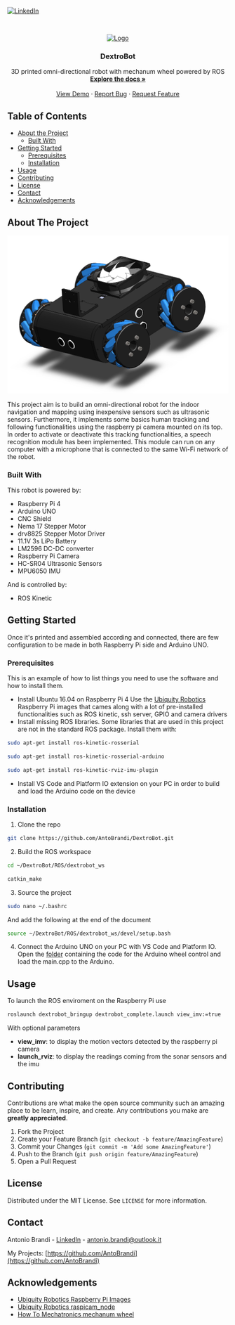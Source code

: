<!-- PROJECT SHIELDS -->
<!--
*** I'm using markdown "reference style" links for readability.
*** Reference links are enclosed in brackets [ ] instead of parentheses ( ).
*** See the bottom of this document for the declaration of the reference variables
*** for contributors-url, forks-url, etc. This is an optional, concise syntax you may use.
*** https://www.markdownguide.org/basic-syntax/#reference-style-links
-->
[![LinkedIn][linkedin-shield]][linkedin-url]



<!-- PROJECT LOGO -->
<br />
<p align="center">
  <a href="https://github.com/othneildrew/Best-README-Template">
    <img src="images/logo.png" alt="Logo" width="80" height="80">
  </a>

  <h3 align="center">DextroBot</h3>

  <p align="center">
    3D printed omni-directional robot with mechanum wheel powered by ROS
    <br />
    <a href="https://github.com/AntoBrandi/DextroBot/"><strong>Explore the docs »</strong></a>
    <br />
    <br />
    <a href="https://github.com/AntoBrandi/DextroBot/">View Demo</a>
    ·
    <a href="https://github.com/AntoBrandi/DextroBot/issues">Report Bug</a>
    ·
    <a href="https://github.com/AntoBrandi/DextroBot/issues">Request Feature</a>
  </p>
</p>



<!-- TABLE OF CONTENTS -->
## Table of Contents

* [About the Project](#about-the-project)
  * [Built With](#built-with)
* [Getting Started](#getting-started)
  * [Prerequisites](#prerequisites)
  * [Installation](#installation)
* [Usage](#usage)
* [Contributing](#contributing)
* [License](#license)
* [Contact](#contact)
* [Acknowledgements](#acknowledgements)



<!-- ABOUT THE PROJECT -->
## About The Project

[![Product Name Screen Shot][product-screenshot]](https://example.com)

This project aim is to build an omni-directional robot for the indoor navigation and mapping using inexpensive sensors such as ultrasonic sensors.
Furthermore, it implements some basics human tracking and following functionalities using the raspberry pi camera mounted on its top. In order to activate or deactivate
this tracking functionalities, a speech recognition module has been implemented. This module can run on any computer with a microphone that is connected to the same Wi-Fi network 
of the robot.

### Built With
This robot is powered by:
* Raspberry Pi 4
* Arduino UNO
* CNC Shield
* Nema 17 Stepper Motor
* drv8825 Stepper Motor Driver
* 11.1V 3s LiPo Battery
* LM2596 DC-DC converter
* Raspberry Pi Camera
* HC-SR04 Ultrasonic Sensors
* MPU6050 IMU

And is controlled by:
* ROS Kinetic


<!-- GETTING STARTED -->
## Getting Started

Once it's printed and assembled according and connected, there are few configuration to be made in both Raspberry Pi side and Arduino UNO.

### Prerequisites

This is an example of how to list things you need to use the software and how to install them.
* Install Ubuntu 16.04 on Raspberry Pi 4
Use the [Ubiquity Robotics](https://downloads.ubiquityrobotics.com/pi.html) Raspberry Pi images that cames along with a lot of pre-installed functionalities such as ROS kinetic, ssh server, GPIO and camera
drivers
* Install missing ROS libraries. Some libraries that are used in this project are not in the standard ROS package. Install them with:
```sh
sudo apt-get install ros-kinetic-rosserial
```
```sh
sudo apt-get install ros-kinetic-rosserial-arduino
```
```sh
sudo apt-get install ros-kinetic-rviz-imu-plugin
```
* Install VS Code and Platform IO extension on your PC in order to build and load the Arduino code on the device


### Installation

1. Clone the repo
```sh
git clone https://github.com/AntoBrandi/DextroBot.git
```
2. Build the ROS workspace
```sh
cd ~/DextroBot/ROS/dextrobot_ws
```
```sh
catkin_make
```
3. Source the project
```sh
sudo nano ~/.bashrc
```
And add the following at the end of the document
```sh
source ~/DextroBot/ROS/dextrobot_ws/devel/setup.bash
```
4. Connect the Arduino UNO on your PC with VS Code and Platform IO. Open the [folder](https://github.com/AntoBrandi/DextroBot/tree/master/ROS/dextrobot_ws/src/dextrobot_controller/src/arduino/wheel_controller)
containing the code for the Arduino wheel control and load the main.cpp to the Arduino.



<!-- USAGE EXAMPLES -->
## Usage

To launch the ROS enviroment on the Raspberry Pi use
```sh
roslaunch dextrobot_bringup dextrobot_complete.launch view_imv:=true
```
With optional parameters
* **view_imv**: to display the motion vectors detected by the raspberry pi camera
* **launch_rviz**: to display the readings coming from the sonar sensors and the imu





<!-- CONTRIBUTING -->
## Contributing

Contributions are what make the open source community such an amazing place to be learn, inspire, and create. Any contributions you make are **greatly appreciated**.

1. Fork the Project
2. Create your Feature Branch (`git checkout -b feature/AmazingFeature`)
3. Commit your Changes (`git commit -m 'Add some AmazingFeature'`)
4. Push to the Branch (`git push origin feature/AmazingFeature`)
5. Open a Pull Request



<!-- LICENSE -->
## License

Distributed under the MIT License. See `LICENSE` for more information.



<!-- CONTACT -->
## Contact

Antonio Brandi - [LinkedIn]([linkedin-url]) - antonio.brandi@outlook.it

My Projects: [https://github.com/AntoBrandi](https://github.com/AntoBrandi)



<!-- ACKNOWLEDGEMENTS -->
## Acknowledgements
* [Ubiquity Robotics Raspberry Pi Images](https://downloads.ubiquityrobotics.com/pi.html)
* [Ubiquity Robotics raspicam_node](https://github.com/UbiquityRobotics/raspicam_node)
* [How To Mechatronics mechanum wheel](https://howtomechatronics.com/)





<!-- MARKDOWN LINKS & IMAGES -->
<!-- https://www.markdownguide.org/basic-syntax/#reference-style-links -->
[linkedin-shield]: https://img.shields.io/badge/-LinkedIn-black.svg?style=flat-square&logo=linkedin&colorB=555
[linkedin-url]: https://www.linkedin.com/in/antonio-brandi-512166bb/
[product-screenshot]: images/solidworks.jpg
